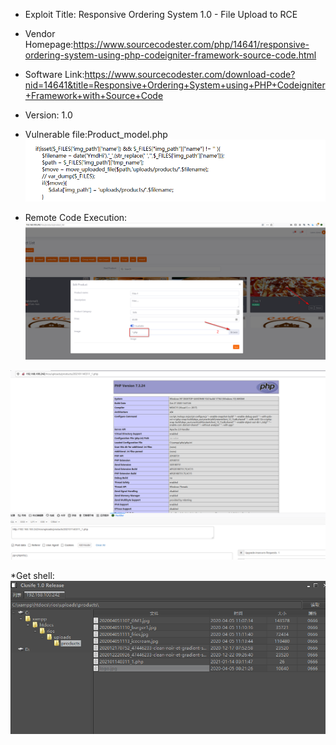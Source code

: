 * Exploit Title: Responsive Ordering System 1.0 -  File Upload to RCE   

*  Vendor Homepage:https://www.sourcecodester.com/php/14641/responsive-ordering-system-using-php-codeigniter-framework-source-code.html  

* Software Link:https://www.sourcecodester.com/download-code?nid=14641&title=Responsive+Ordering+System+using+PHP+Codeigniter+Framework+with+Source+Code  

* Version: 1.0   

* Vulnerable file:Product_model.php  
![image](https://github.com/BigTiger2020/Responsive-Ordering-System/blob/main/Product_model.png)  
* Remote Code Execution:  
![image](https://github.com/BigTiger2020/Responsive-Ordering-System/blob/main/upfile.png) 

![image](https://github.com/BigTiger2020/Responsive-Ordering-System/blob/main/rce.png)  

*Get shell:  
![image](https://github.com/BigTiger2020/Responsive-Ordering-System/blob/main/shell.png) 
